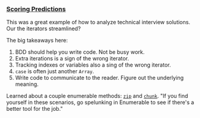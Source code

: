 ### [Scoring Predictions](http://practicingruby.com/articles/58)

This was a great example of how to analyze technical interview
solutions. Our the iterators streamlined?

The big takeaways here:

1. BDD should help you write code. Not be busy work.
2. Extra iterations is a sign of the wrong iterator.
3. Tracking indexes or variables also a sing of the wrong iterator.
4. `case` is often just another `Array`.
5. Write code to communicate to the reader. Figure out the underlying meaning.

Learned about a couple enumerable methods: [`zip`](http://ruby-doc.org/core-1.9.3/Enumerable.html#method-i-zip) and [`chunk`](http://ruby-doc.org/core-1.9.3/Enumerable.html#method-i-chunk). "If you find yourself in these scenarios, go spelunking in Enumerable to see if there's a better tool for the job."